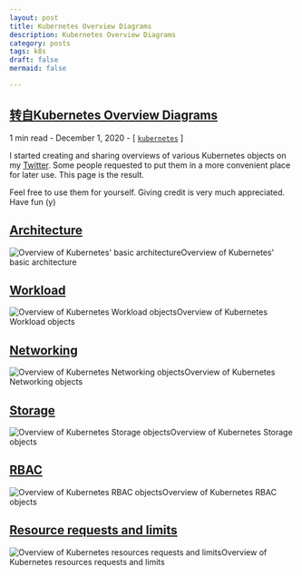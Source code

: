 ```yaml
---
layout: post
title: Kubernetes Overview Diagrams
description: Kubernetes Overview Diagrams
category: posts
tags: k8s
draft: false
mermaid: false

---
```

## [转自Kubernetes Overview Diagrams](https://shipit.dev/posts/kubernetes-overview-diagrams.html)

1 min read - December 1, 2020 - [ [`kubernetes`](https://shipit.dev/tag/kubernetes) ]

I started creating and sharing overviews of various Kubernetes objects on my [Twitter](https://twitter.com/__brennerm). Some people requested to put them in a more convenient place for later use. This page is the result.

Feel free to use them for yourself. Giving credit is very much appreciated. Have fun (y)

## [Architecture](https://shipit.dev/posts/kubernetes-overview-diagrams.html#architecture)

![Overview of Kubernetes' basic architecture](../static/images/k8s-architecture.svg)Overview of Kubernetes' basic architecture

## [Workload](https://shipit.dev/posts/kubernetes-overview-diagrams.html#workload)

![Overview of Kubernetes Workload objects](../static/images/k8s-workloads.svg)Overview of Kubernetes Workload objects

## [Networking](https://shipit.dev/posts/kubernetes-overview-diagrams.html#networking)

![Overview of Kubernetes Networking objects](../static/images/k8s-network.svg)Overview of Kubernetes Networking objects

## [Storage](https://shipit.dev/posts/kubernetes-overview-diagrams.html#storage)

![Overview of Kubernetes Storage objects](../static/images/k8s-storage.svg)Overview of Kubernetes Storage objects

## [RBAC](https://shipit.dev/posts/kubernetes-overview-diagrams.html#rbac)

![Overview of Kubernetes RBAC objects](../static/images/k8s-rbac.svg)Overview of Kubernetes RBAC objects

## [Resource requests and limits](https://shipit.dev/posts/kubernetes-overview-diagrams.html#resource-requests-and-limits)

![Overview of Kubernetes resources requests and limits](../static/images/k8s-resources.svg)Overview of Kubernetes resources requests and limits
